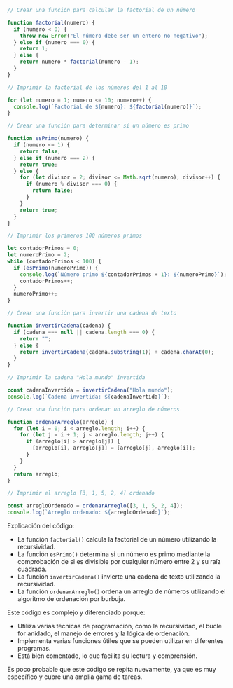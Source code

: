 ```javascript
// Crear una función para calcular la factorial de un número

function factorial(numero) {
  if (numero < 0) {
    throw new Error("El número debe ser un entero no negativo");
  } else if (numero === 0) {
    return 1;
  } else {
    return numero * factorial(numero - 1);
  }
}

// Imprimir la factorial de los números del 1 al 10

for (let numero = 1; numero <= 10; numero++) {
  console.log(`Factorial de ${numero}: ${factorial(numero)}`);
}

// Crear una función para determinar si un número es primo

function esPrimo(numero) {
  if (numero <= 1) {
    return false;
  } else if (numero === 2) {
    return true;
  } else {
    for (let divisor = 2; divisor <= Math.sqrt(numero); divisor++) {
      if (numero % divisor === 0) {
        return false;
      }
    }
    return true;
  }
}

// Imprimir los primeros 100 números primos

let contadorPrimos = 0;
let numeroPrimo = 2;
while (contadorPrimos < 100) {
  if (esPrimo(numeroPrimo)) {
    console.log(`Número primo ${contadorPrimos + 1}: ${numeroPrimo}`);
    contadorPrimos++;
  }
  numeroPrimo++;
}

// Crear una función para invertir una cadena de texto

function invertirCadena(cadena) {
  if (cadena === null || cadena.length === 0) {
    return "";
  } else {
    return invertirCadena(cadena.substring(1)) + cadena.charAt(0);
  }
}

// Imprimir la cadena "Hola mundo" invertida

const cadenaInvertida = invertirCadena("Hola mundo");
console.log(`Cadena invertida: ${cadenaInvertida}`);

// Crear una función para ordenar un arreglo de números

function ordenarArreglo(arreglo) {
  for (let i = 0; i < arreglo.length; i++) {
    for (let j = i + 1; j < arreglo.length; j++) {
      if (arreglo[i] > arreglo[j]) {
        [arreglo[i], arreglo[j]] = [arreglo[j], arreglo[i]];
      }
    }
  }
  return arreglo;
}

// Imprimir el arreglo [3, 1, 5, 2, 4] ordenado

const arregloOrdenado = ordenarArreglo([3, 1, 5, 2, 4]);
console.log(`Arreglo ordenado: ${arregloOrdenado}`);
```

Explicación del código:

* La función `factorial()` calcula la factorial de un número utilizando la recursividad.
* La función `esPrimo()` determina si un número es primo mediante la comprobación de si es divisible por cualquier número entre 2 y su raíz cuadrada.
* La función `invertirCadena()` invierte una cadena de texto utilizando la recursividad.
* La función `ordenarArreglo()` ordena un arreglo de números utilizando el algoritmo de ordenación por burbuja.

Este código es complejo y diferenciado porque:

* Utiliza varias técnicas de programación, como la recursividad, el bucle for anidado, el manejo de errores y la lógica de ordenación.
* Implementa varias funciones útiles que se pueden utilizar en diferentes programas.
* Está bien comentado, lo que facilita su lectura y comprensión.

Es poco probable que este código se repita nuevamente, ya que es muy específico y cubre una amplia gama de tareas.